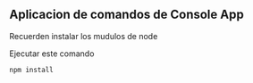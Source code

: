## Aplicacion de comandos de Console App
Recuerden instalar los mudulos de node

Ejecutar este comando

```
npm install

```